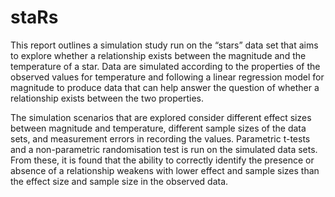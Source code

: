 # staRs
This report outlines a simulation study run on the “stars” data set that aims to explore whether a relationship exists between the magnitude and the temperature of a star. Data are simulated according to the properties of the observed values for temperature and following a linear regression model for magnitude to produce data that can help answer the question of whether a relationship exists between the two properties.

The simulation scenarios that are explored consider different effect sizes between magnitude and temperature, different sample sizes of the data sets, and measurement errors in recording the values. Parametric t-tests and a non-parametric randomisation test is run on the simulated data sets. From these, it is found that the ability to correctly identify the presence or absence of a relationship weakens with lower effect and sample sizes than the effect size and sample size in the observed data.
